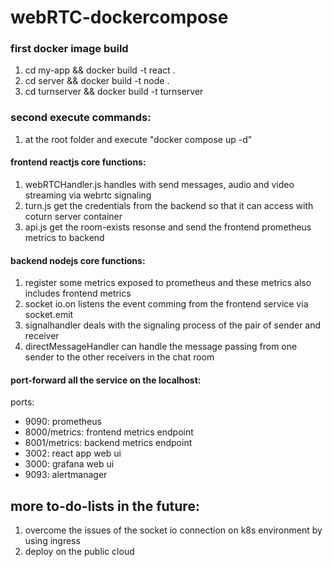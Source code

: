 # webRTC-dockercompose
### first docker image build 
1. cd my-app && docker build -t react .
2. cd server && docker build -t node .
3. cd turnserver && docker build -t turnserver
### second execute commands:
1. at the root folder and execute "docker compose up -d"

#### frontend reactjs core functions:
1. webRTCHandler.js handles with send messages, audio and video streaming via webrtc signaling
2. turn.js get the credentials from the backend so that it can access with coturn server container
3. api.js get the room-exists resonse and send the frontend prometheus metrics to backend

#### backend nodejs core functions:
1. register some metrics exposed to prometheus and these metrics also includes frontend metrics
2. socket io.on listens the event comming from the frontend service via socket.emit
3. signalhandler deals with the signaling process of the pair of sender and receiver
4. directMessageHandler can handle the message passing from one sender to the other receivers in the chat room


#### port-forward all the service on the localhost:
ports:
- 9090: prometheus
- 8000/metrics: frontend metrics endpoint
- 8001/metrics: backend metrics endpoint
- 3002: react app web ui
- 3000: grafana web ui
- 9093: alertmanager

## more to-do-lists in the future:
1. overcome the issues of the socket io connection on k8s environment by using ingress
2. deploy on the public cloud 

